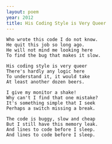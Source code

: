 ```yaml
---
layout: poem
year: 2012
title: His Coding Style is Very Queer
---
```


    Who wrote this code I do not know.
    He quit this job so long ago.
    He will not mind me looking here
    To find the bug that makes it slow.

    His coding style is very queer
    There's hardly any logic here
    To understand it, it would take
    At least another dozen beers.

    I give my monitor a shake!
    Why can't I find that one mistake?
    It's something simple that I seek
    Perhaps a switch missing a break.

    The code is buggy, slow and cheap
    But I still have this memory leak.
    And lines to code before I sleep.
    And lines to code before I sleep.
